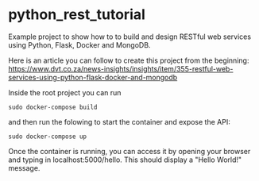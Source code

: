 # python_rest_tutorial

Example project to show how to to build and design RESTful web services using Python, Flask, Docker and MongoDB.

Here is an article you can follow to create this project from the beginning:
https://www.dvt.co.za/news-insights/insights/item/355-restful-web-services-using-python-flask-docker-and-mongodb

Inside the root project you can run

```
sudo docker-compose build
```

and then run the folowing to start the container and expose the API:

```
sudo docker-compose up
```

Once the container is running, you can access it by opening your browser and typing in localhost:5000/hello. This should 
display a "Hello World!" message.
